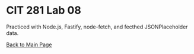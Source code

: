 # CIT 281 Lab 08
Practiced with Node.js, Fastify, node-fetch, and fecthed JSONPlaceholder data.

[Back to Main Page](https://erikakoopmans.github.io/)
